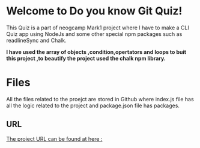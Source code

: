 # Welcome to Do you know Git Quiz!

This Quiz is a part of neogcamp Mark1 project where I have to make a CLI Quiz app using NodeJs and some other special npm packages such as readlineSync and Chalk.

**I have used the array of objects ,condition,opertators and loops to buit this project ,to beautify the project  used the chalk npm library.**

# Files

All the files related to the proejct are stored in Github where index.js file has all the logic related to the project and package.json file has packages.

## URL 

[The project URL can be found at here :](https://replit.com/@iprankurpandey/CLI-DoYouKnowGitQuiz-Mark-II-NeoGCamp-lvl0)
